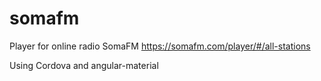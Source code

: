 # somafm

Player for online radio SomaFM https://somafm.com/player/#/all-stations

Using Cordova and angular-material
